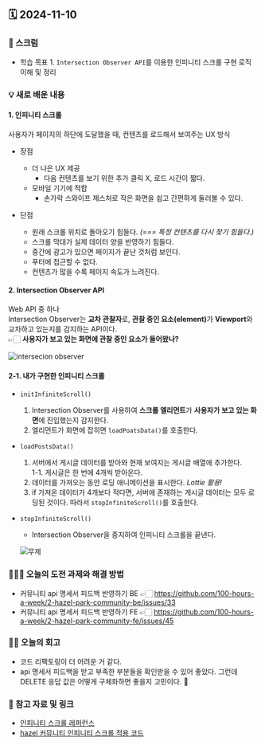 ## 🗓️ 2024-11-10

### 🐌 스크럼

- 학습 목표 1. `Intersection Observer API`를 이용한 인피니티 스크롤 구현 로직 이해 및 정리

### 💡 새로 배운 내용

#### 1. 인피니티 스크롤

사용자가 페이지의 하단에 도달했을 때, 컨텐츠를 로드해서 보여주는 UX 방식

- 장점

  - 더 나은 UX 제공
    - 다음 컨텐츠를 보기 위한 추가 클릭 X, 로드 시간이 짧다.
  - 모바일 기기에 적합
    - 손가락 스와이프 제스처로 작은 화면을 쉽고 간편하게 둘러볼 수 있다.

- 단점
  - 원래 스크롤 위치로 돌아오기 힘들다. _(=== 특정 컨텐츠를 다시 찾기 힘들다.)_
  - 스크롤 막대가 실제 데이터 양을 반영하기 힘들다.
  - 중간에 광고가 있으면 페이지가 끝난 것처럼 보인다.
  - 푸터에 접근할 수 없다.
  - 컨텐츠가 많을 수록 페이지 속도가 느려진다.

#### 2. Intersection Observer API

Web API 중 하나 <br />
Intersection Observer는 **교차 관찰자**로, <strong>관찰 중인 요소(element)</strong>가 **Viewport**와 교차하고 있는지를 감지하는 API이다. <br />
👉🏻 **사용자가 보고 있는 화면에 관찰 중인 요소가 들어왔나?**
<br />
<br />
![intersecion observer](https://img1.daumcdn.net/thumb/R1280x0/?scode=mtistory2&fname=https%3A%2F%2Fblog.kakaocdn.net%2Fdn%2F0Q8e0%2FbtrpJXe3mYt%2FpfwTeEBTA3tEyN6zw1GXK0%2Fimg.jpg)

#### 2-1. 내가 구현한 인피니티 스크롤

- `initInfiniteScroll()`
  1. Intersection Observer를 사용하여 **스크롤 엘리먼트**가 **사용자가 보고 있는 화면**에 진입했는지 감지한다.
  2. 엘리먼트가 화면에 잡히면 `loadPoatsData()`를 호출한다.
     <br />
- `loadPostsData()`
  1. 서버에서 게시글 데이터를 받아와 현재 보여지는 게시글 배열에 추가한다. <br />
     1-1. 게시글은 한 번에 4개씩 받아온다.
  2. 데이터를 가져오는 동안 로딩 애니메이션을 표시한다. _Lottie 활용!_
  3. if 가져온 데이터가 4개보다 적다면, 서버에 존재하는 게시글 데이터는 모두 로딩된 것이다. 따라서 `stopInfiniteScroll()`를 호출한다.
     <br />
- `stopInfiniteScroll()`

  - Intersection Observer을 중지하여 인피니티 스크롤을 끝낸다.

  ![무제](https://github.com/user-attachments/assets/dd970534-c780-45b2-95a7-618a1e848abb)

### 👩🏻‍💻 오늘의 도전 과제와 해결 방법

- 커뮤니티 api 명세서 피드백 반영하기 BE 👉🏻 https://github.com/100-hours-a-week/2-hazel-park-community-be/issues/33
- 커뮤니티 api 명세서 피드백 반영하기 FE 👉🏻 https://github.com/100-hours-a-week/2-hazel-park-community-fe/issues/45

### 👏🏻 오늘의 회고

- 코드 리팩토링이 더 어려운 거 같다.
- api 명세서 피드백을 받고 부족한 부분들을 확인받을 수 있어 좋았다. 그런데 DELETE 응답 값은 어떻게 구체화하면 좋을지 고민이다. 🤔

### 🔗 참고 자료 및 링크

- [인피니티 스크롤 레퍼런스](https://brunch.co.kr/@joohyup1001/50)
- [hazel 커뮤니티 인피니티 스크롤 적용 코드](https://github.com/100-hours-a-week/2-hazel-park-community-fe/blob/main/components/post-list-element.js)
